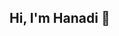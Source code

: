 ## Hi, I'm Hanadi  👋

<!--

### 👩‍💻 About Me

I'm a dedicated **software engineer** passionate about building elegant, efficient, and scalable applications. I specialize in full-stack development with a focus on frontend and data structure projects. I love working with Java, Python, Dart, and modern web technologies.

---

### 🛠️ Skills

**Frontend**:
HTML, CSS

**Backend**:
Python, Node.js, Firebase

**Languages**:
Python, Java, JavaScript, Dart

**Tools & Platforms**:
VS Code, Git, GitHub, Firebase, Figma, Postman

---

### 🚀 Projects

**📦 Maven Product Management**
A Java-based product management system using Maven to handle dependencies and project organization.

**📱 Flutter Café App**
A mobile café management app built with Flutter and Dart, designed for students.

**🌐 Portfolio Website**
My personal portfolio built with Next.js and TypeScript to showcase my skills and projects.
🔗 [hanadi.vercel.app](https://hanadi.vercel.app)

**🎮 Snake Game (Python)**
A classic terminal-based snake game built using Python logic.

**🧮 Data Structures Collection (Java)**
A collection of implementations for Trees, Heaps, HashTables, Stacks, Queues, and Linked Lists.

**🖥️ HTML Portfolio**
My first personal site built using static HTML and CSS, hosted with GitHub Pages.

---

### 🤝 Get in Touch

**🌍 Website**: [hanadi.vercel.app](https://hanadi.vercel.app)
**💼 LinkedIn**: [linkedin.com/in/hanadialshawesh](https://www.linkedin.com/in/hanadialshawesh)
**🐙 GitHub**: [github.com/hanadialshawesh](https://github.com/hanadialshawesh)

---

Would you like this saved as a `README.md` file so you can upload it directly to GitHub?
.
-->
